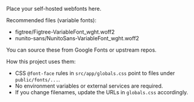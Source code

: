 Place your self-hosted webfonts here.

Recommended files (variable fonts):
- figtree/Figtree-VariableFont_wght.woff2
- nunito-sans/NunitoSans-VariableFont_wght.woff2

You can source these from Google Fonts or upstream repos.

How this project uses them:
- CSS `@font-face` rules in `src/app/globals.css` point to files under `public/fonts/...`.
- No environment variables or external services are required.
- If you change filenames, update the URLs in `globals.css` accordingly.
